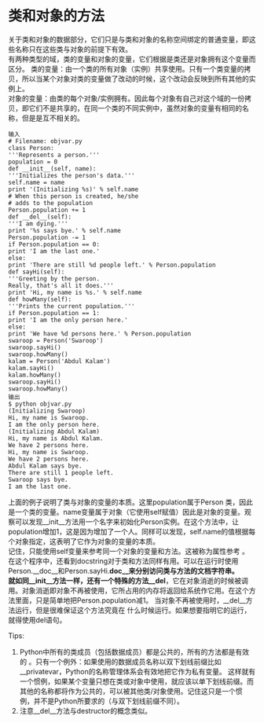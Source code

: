 # 类和对象的方法
关于类和对象的数据部分，它们只是与类和对象的名称空间绑定的普通变量，即这些名称只在这些类与对象的前提下有效。  
有两种类型的域，类的变量和对象的变量，它们根据是类还是对象拥有这个变量而区分。
类的变量：由一个类的所有对象（实例）共享使用。只有一个类变量的拷贝，所以当某个对象对类的变量做了改动的时候，这个改动会反映到所有其他的实例上。  
对象的变量：由类的每个对象/实例拥有。因此每个对象有自己对这个域的一份拷贝，即它们不是共享的，在同一个类的不同实例中，虽然对象的变量有相同的名称，但是是互不相关的。
	
	输入
	# Filename: objvar.py
	class Person:
	'''Represents a person.'''
	population = 0
	def __init__(self, name):
	'''Initializes the person's data.'''
	self.name = name
	print '(Initializing %s)' % self.name
	# When this person is created, he/she
	# adds to the population
	Person.population += 1
	def __del__(self):
	'''I am dying.'''
	print '%s says bye.' % self.name
	Person.population -= 1
	if Person.population == 0:
	print 'I am the last one.'
	else:
	print 'There are still %d people left.' % Person.population
	def sayHi(self):
	'''Greeting by the person.
	Really, that's all it does.'''
	print 'Hi, my name is %s.' % self.name
	def howMany(self):
	'''Prints the current population.'''
	if Person.population == 1:
	print 'I am the only person here.'
	else:
	print 'We have %d persons here.' % Person.population
	swaroop = Person('Swaroop')
	swaroop.sayHi()
	swaroop.howMany()
	kalam = Person('Abdul Kalam')
	kalam.sayHi()
	kalam.howMany()
	swaroop.sayHi()
	swaroop.howMany()
	输出
	$ python objvar.py
	(Initializing Swaroop)
	Hi, my name is Swaroop.
	I am the only person here.
	(Initializing Abdul Kalam)
	Hi, my name is Abdul Kalam.
	We have 2 persons here.
	Hi, my name is Swaroop.
	We have 2 persons here.
	Abdul Kalam says bye.
	There are still 1 people left.
	Swaroop says bye.
	I am the last one.
上面的例子说明了类与对象的变量的本质。这里population属于Person
类，因此是一个类的变量。name变量属于对象（它使用self赋值）因此是对象的变量。观察可以发现__init__方法用一个名字来初始化Person实例。在这个方法中，让population增加1，这是因为增加了一个人。同样可以发现，self.name的值根据每个对象指定，这表明了它作为对象的变量的本质。  
记住，只能使用self变量来参考同一个对象的变量和方法。这被称为属性参考 。  
在这个程序中，还看到docstring对于类和方法同样有用。可以在运行时使用Person.__doc__和Person.sayHi.__doc__来分别访问类与方法的文档字符串。  
就如同__init__方法一样，还有一个特殊的方法__del__，它在对象消逝的时候被调用。对象消逝即对象不再被使用，它所占用的内存将返回给系统作它用。在这个方法里面，只是简单地把Person.population减1。
当对象不再被使用时，__del__方法运行，但是很难保证这个方法究竟在 什么时候运行。如果想要指明它的运行，就得使用del语句。

Tips:

1. Python中所有的类成员（包括数据成员）都是公共的，所有的方法都是有效的 。只有一个例外：如果使用的数据成员名称以双下划线前缀比如__privatevar，Python的名称管理体系会有效地把它作为私有变量。
这样就有一个惯例，如果某个变量只想在类或对象中使用，就应该以单下划线前缀。而其他的名称都将作为公共的，可以被其他类/对象使用。记住这只是一个惯例，并不是Python所要求的（与双下划线前缀不同）。
2. 注意__del__方法与destructor的概念类似。